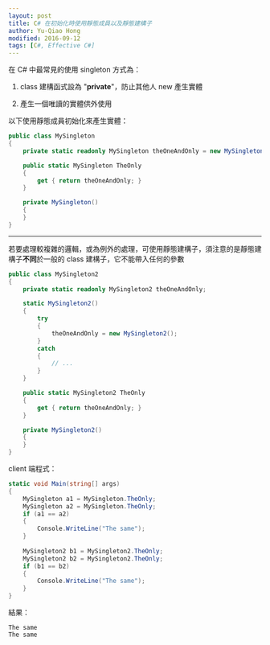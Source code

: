 ```yaml
---
layout: post
title: C# 在初始化時使用靜態成員以及靜態建構子
author: Yu-Qiao Hong
modified: 2016-09-12
tags: [C#, Effective C#]
---
```


在 C# 中最常見的使用 singleton 方式為：

1. class 建構函式設為 "**private**"，防止其他人 new 產生實體

2. 產生一個唯讀的實體供外使用

以下使用靜態成員初始化來產生實體：

~~~csharp
public class MySingleton
{
    private static readonly MySingleton theOneAndOnly = new MySingleton();

    public static MySingleton TheOnly
    {
        get { return theOneAndOnly; }
    }

    private MySingleton()
    {
    }
}
~~~

----------

若要處理較複雜的邏輯，或為例外的處理，可使用靜態建構子，須注意的是靜態建構子**不同**於一般的 class 建構子，它不能帶入任何的參數

~~~csharp
public class MySingleton2
{
    private static readonly MySingleton2 theOneAndOnly;

    static MySingleton2()
    {
        try
        {
            theOneAndOnly = new MySingleton2();
        }
        catch
        {
            // ...
        }
    }

    public static MySingleton2 TheOnly
    {
        get { return theOneAndOnly; }
    }

    private MySingleton2()
    {
    }
}
~~~

client 端程式：

~~~csharp
static void Main(string[] args)
{
    MySingleton a1 = MySingleton.TheOnly;
    MySingleton a2 = MySingleton.TheOnly;
    if (a1 == a2)
    {
        Console.WriteLine("The same");
    }
    
    MySingleton2 b1 = MySingleton2.TheOnly;
    MySingleton2 b2 = MySingleton2.TheOnly;
    if (b1 == b2)
    {
        Console.WriteLine("The same");
    }
}
~~~

結果：

    The same
    The same